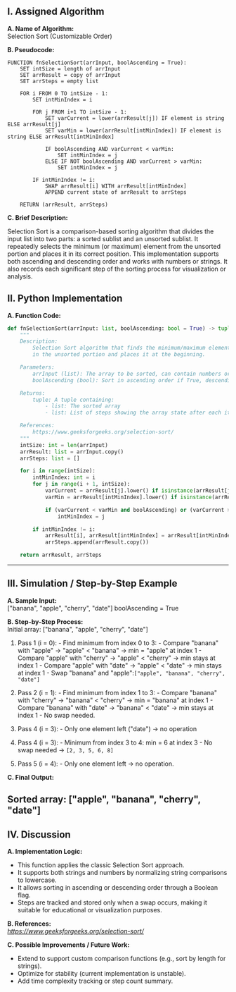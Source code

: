 ## I. Assigned Algorithm

**A. Name of Algorithm:**  
Selection Sort (Customizable Order)

**B. Pseudocode:**  
```plaintext
FUNCTION fnSelectionSort(arrInput, boolAscending = True):
    SET intSize = length of arrInput
    SET arrResult = copy of arrInput
    SET arrSteps = empty list

    FOR i FROM 0 TO intSize - 1:
        SET intMinIndex = i

        FOR j FROM i+1 TO intSize - 1:
            SET varCurrent = lower(arrResult[j]) IF element is string ELSE arrResult[j]
            SET varMin = lower(arrResult[intMinIndex]) IF element is string ELSE arrResult[intMinIndex]

            IF boolAscending AND varCurrent < varMin:
                SET intMinIndex = j
            ELSE IF NOT boolAscending AND varCurrent > varMin:
                SET intMinIndex = j

        IF intMinIndex != i:
            SWAP arrResult[i] WITH arrResult[intMinIndex]
            APPEND current state of arrResult to arrSteps

    RETURN (arrResult, arrSteps)
```

**C. Brief Description:**  

Selection Sort is a comparison-based sorting algorithm that divides the input list into two parts: a sorted sublist and an unsorted sublist. It repeatedly selects the minimum (or maximum) element from the unsorted portion and places it in its correct position. This implementation supports both ascending and descending order and works with numbers or strings. It also records each significant step of the sorting process for visualization or analysis.

## II. Python Implementation

**A. Function Code:**  
```python
def fnSelectionSort(arrInput: list, boolAscending: bool = True) -> tuple[list, list]:
    """
    Description:
        Selection Sort algorithm that finds the minimum/maximum element 
        in the unsorted portion and places it at the beginning.

    Parameters:
        arrInput (list): The array to be sorted, can contain numbers or strings
        boolAscending (bool): Sort in ascending order if True, descending if False

    Returns:
        tuple: A tuple containing:
            - list: The sorted array
            - list: List of steps showing the array state after each iteration

    References:
        https://www.geeksforgeeks.org/selection-sort/
    """
    intSize: int = len(arrInput)
    arrResult: list = arrInput.copy()
    arrSteps: list = []

    for i in range(intSize):
        intMinIndex: int = i
        for j in range(i + 1, intSize):
            varCurrent = arrResult[j].lower() if isinstance(arrResult[j], str) else arrResult[j]
            varMin = arrResult[intMinIndex].lower() if isinstance(arrResult[intMinIndex], str) else arrResult[intMinIndex]

            if (varCurrent < varMin and boolAscending) or (varCurrent > varMin and not boolAscending):
                intMinIndex = j

        if intMinIndex != i:
            arrResult[i], arrResult[intMinIndex] = arrResult[intMinIndex], arrResult[i]
            arrSteps.append(arrResult.copy())

    return arrResult, arrSteps
```
---

## III. Simulation / Step-by-Step Example

**A. Sample Input:**  
["banana", "apple", "cherry", "date"]
boolAscending = True

**B. Step-by-Step Process:**  
Initial array: ["banana", "apple", "cherry", "date"]

1. Pass 1 (i = 0):
        - Find minimum from index 0 to 3:
        - Compare "banana" with "apple" → "apple" < "banana" → min = "apple" at index 1
        - Compare "apple" with "cherry" → "apple" < "cherry" → min stays at index 1
        - Compare "apple" with "date" → "apple" < "date" → min stays at index 1
        - Swap "banana" and "apple":`["apple", "banana", "cherry", "date"]`

2. Pass 2 (i = 1):
        - Find minimum from index 1 to 3:
        - Compare "banana" with "cherry" → "banana" < "cherry" → min = "banana" at index 1
        - Compare "banana" with "date" → "banana" < "date" → min stays at index 1
        - No swap needed.

3. Pass 4 (i = 3):
        - Only one element left ("date") → no operation

4. Pass 4 (i = 3):
        - Minimum from index 3 to 4: min = 6 at index 3
        - No swap needed → `[2, 3, 5, 6, 8]`

5. Pass 5 (i = 4):
        - Only one element left → no operation.

**C. Final Output:** 

Sorted array: ["apple", "banana", "cherry", "date"]
---

## IV. Discussion

**A. Implementation Logic:**  
- This function applies the classic Selection Sort approach.
- It supports both strings and numbers by normalizing string comparisons to lowercase.
- It allows sorting in ascending or descending order through a Boolean flag.
- Steps are tracked and stored only when a swap occurs, making it suitable for educational or visualization purposes.

**B. References:**  
*https://www.geeksforgeeks.org/selection-sort/*

**C. Possible Improvements / Future Work:**  
- Extend to support custom comparison functions (e.g., sort by length for strings).
- Optimize for stability (current implementation is unstable).
- Add time complexity tracking or step count summary.
